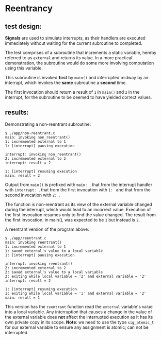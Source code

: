 
# Reentrancy

## test design:

**Signals** are used to simulate interrupts, as their handlers are executed
immediately without waiting for the current subroutine to completed.

The test comprises of a subroutine that increments a static variable, hereby
referred to as `external` and returns its value. In a more practical
demonstration, the subroutine would do some more involving computation
using this variable.

This subroutine is invoked **first** by `main()` and interrupted midway by an
interrupt, which invokes the **same** subroutine a **second** time.

The first invocation should return a result of `1` in `main()` and
`2` in the interrupt, for the subroutine to be deemed to have yielded
correct values.


## results:

Demonstrating a non-reentrant subroutine:

```
$ ./app/non-reentrant.c
main: invoking non_reentrant()
1: incremented external to 1
1: [interrupt] pausing execution

interrupt: invoking non_reentrant()
2: incremented external to 2
interrupt: result = 2

1: [interrupt] resuming execution
main: result = 2
```

Output from `main()` is prefixed with `main: `, that from the interrupt
handler with `interrupt: `, that from the first invocation with `1: ` and
that from the second invocation with `2: `.

The function is non-reentrant as its view of the external variable
changed during the interrupt, which would lead to an incorrect value.
Execution of the first invocation resumes only to find the value changed.
The result from the first invocation, in main(), was expected to be `1`
but instead is `2`.

A reentrant version of the program above:

```
$ ./app/reentrant.c
main: invoking reentrant()
1: incremented external to 1
1: saved external's value to a local variable
1: [interrupt] pausing execution

interrupt: invoking reentrant()
2: incremented external to 2
2: saved external's value to a local variable
2: exiting while local variable = '2' and external variable = '2'
interrupt: result = 2

1: [interrupt] resuming execution
1: exiting while local variable = '1' and external variable = '2'
main: result = 1
```

This version has the `reentrant` function read the `external` variable's
value into a local variable. Any interruption that causes a change in
the value of the external variable does **not** affect the interrupted execution
as it has its own private copy in its scope. **Note**: we need to use the
type `sig_atomic_t` for our external variable to ensure any assignment is
atomic; can not be interrupted.

